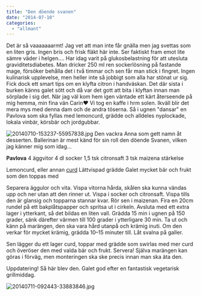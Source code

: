 ```yaml
---
title: "Den döende svanen"
date: "2014-07-10"
categories: 
  - "allmant"
---
```


Det är så vaaaaaaarmt! Jag vet att man inte får gnälla men jag svettas som en liten gris. Ingen bris och frisk fläkt här inte. Ser faktiskt fram emot lite sämre väder i helgen.... Har idag varit på glukosbelastning för att utesluta graviditetsdiabetes. Man dricker 250 ml ren sockerlösning på fastande mage, försöker behålla det i två timmar och sen får man stick i fingret. Ingen kulinarisk upplevelse, men heller inte så jobbigt som alla har stönat ur sig. Fick dock ett smart tips om en klyfta citron i handväskan. Det där sista i burken känns galet sött och då var det gott att bita i klyftan innan man sörplade i sig det. När jag väl kom hem igen väntade ett kärt återseende på mig hemma, min fina vän Carin❤️ Vi tog en kaffe i hrm solen. Ikväll blir det mera mys med denna dam och de andra töserna. Så i ugnen "dansar" en Pavlova som ska fyllas med lemoncurd, grädde och alldeles nyplockade, lokala vinbär, körsbär och jordgubbar.  
  
![20140710-153237-55957838.jpg](/static/img/20140710-153237-55957838.jpg)
Den vackra Anna som gett namn åt desserten. Ballerinan är mest känd för sin roll den döende Svanen, vilken jag känner mig som idag...

**Pavlova** 4 äggvitor 4 dl socker 1,5 tsk citronsaft 3 tsk maizena stärkelse

Lemoncurd, eller annan [curd](http://import.local/2012/03/27/grapecurd/) Lättvispad grädde Galet mycket bär och frukt som den toppas med

Separera äggulor och vita. Vispa vitorna hårda, skålen ska kunna vändas upp och ner utan att den rinner ut. Vispa i socker och citronsaft. Vispa tills den är glansig och topparna stannar kvar. Rör sen i maizenan. Fira en 20cm rundel på ett bakplåtspapper och spritsa ut i cirkeln. Avsluta med ett extra lager i ytterkant, så det bildas en liten vall. Grädda 15 min i ugnen på 150 grader, sänk därefter värmen till 100 grader i ytterligare 30 min. Ta ut och känn på marängen, den ska vara hård utanpå och krämig inuti. Om den verkar för mycket krämig, grädda 10–15 minuter till. Låt svalna på galler.

Sen lägger du ett lager curd, toppar med grädde som swirlas med mer curd och överöser den med valda bär och frukt. Servera! Själva marängen kan göras i förväg, men monteringen ska ske precis innan man ska äta den.

Uppdatering! Så här blev den. Galet god efter en fantastisk vegetarisk grillmiddag.  
  
![20140711-092443-33883846.jpg](/static/img/20140711-092443-33883846.jpg)
